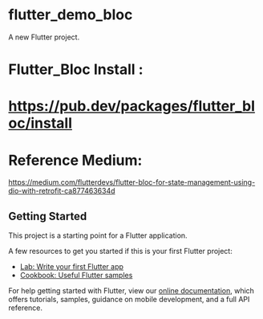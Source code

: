 # flutter_demo_bloc

A new Flutter project.

# Flutter_Bloc Install : 
# https://pub.dev/packages/flutter_bloc/install

# Reference Medium:
https://medium.com/flutterdevs/flutter-bloc-for-state-management-using-dio-with-retrofit-ca877463634d

## Getting Started

This project is a starting point for a Flutter application.

A few resources to get you started if this is your first Flutter project:

- [Lab: Write your first Flutter app](https://flutter.dev/docs/get-started/codelab)
- [Cookbook: Useful Flutter samples](https://flutter.dev/docs/cookbook)

For help getting started with Flutter, view our
[online documentation](https://flutter.dev/docs), which offers tutorials,
samples, guidance on mobile development, and a full API reference.
